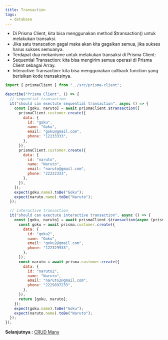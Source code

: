 ```yaml
---
title: Transaction
tags:
  - database
---
```


- Di Prisma Client, kita bisa menggunakan method $transaction() untuk melakukan transaksi.
- Jika satu transcation gagal maka akan kita gagalkan semua, jika sukses harus sukses semuanya.
- Terdapat dua mekanisme untuk melakukan transaksi di Prisma Client:
- Sequential Transaction: kita bisa mengirim semua operasi di Prisma Client sebagai Array.
- Interactive Transaction: kita bisa menggunakan callback function yang berisikan kode transaksinya.

```js
import { prismaClient } from "../src/prisma-client";

describe("Prisma Client", () => {
  // sequential transaction
  it("should can exectute sequential transaction", async () => {
    const [goku, naruto] = await prismaClient.$transaction([
      prismaClient.customer.create({
        data: {
          id: "goku",
          name: "Goku",
          email: "goku@gmail.com",
          phone: "12233333",
        },
      }),
      prismaClient.customer.create({
        data: {
          id: "naruto",
          name: "Naruto",
          email: "naruto@gmail.com",
          phone: "22222333",
        },
      }),
    ]);
    expect(goku.name).toBe("Goku");
    expect(naruto.name).toBe("Naruto");
  });

  // interactive transaction
  it("should can exectute interactive transaction", async () => {
    const [goku, naruto] = await prismaClient.$transaction(async (prisma) => {
      const goku = await prisma.customer.create({
        data: {
          id: "goku2",
          name: "Goku",
          email: "goku2@gmail.com",
          phone: "122329933",
        },
      });
      const naruto = await prisma.customer.create({
        data: {
          id: "naruto2",
          name: "Naruto",
          email: "naruto2@gmail.com",
          phone: "2229897233",
        },
      });
      return [goku, naruto];
    });
    expect(goku.name).toBe("Goku");
    expect(naruto.name).toBe("Naruto");
  });
});
```

**Selanjutnya :** [CRUD Many](crudmany.md)

